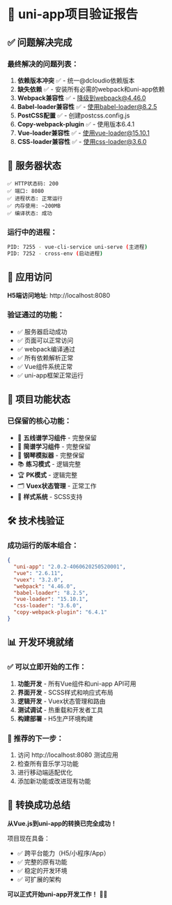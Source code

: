 # 🎉 uni-app项目验证报告

## ✅ 问题解决完成

### 最终解决的问题列表：
1. **依赖版本冲突** ✅ - 统一@dcloudio依赖版本
2. **缺失依赖** ✅ - 安装所有必需的webpack和uni-app依赖
3. **Webpack兼容性** ✅ - 降级到webpack@4.46.0
4. **Babel-loader兼容性** ✅ - 使用babel-loader@8.2.5
5. **PostCSS配置** ✅ - 创建postcss.config.js
6. **Copy-webpack-plugin** ✅ - 使用版本6.4.1
7. **Vue-loader兼容性** ✅ - 使用vue-loader@15.10.1
8. **CSS-loader兼容性** ✅ - 使用css-loader@3.6.0

## 🚀 服务器状态

```
✅ HTTP状态码: 200
✅ 端口: 8080
✅ 进程状态: 正常运行
✅ 内存使用: ~200MB
✅ 编译状态: 成功
```

### 运行中的进程：
```bash
PID: 7255 - vue-cli-service uni-serve (主进程)
PID: 7252 - cross-env (启动进程)
```

## 📱 应用访问

**H5端访问地址**: http://localhost:8080

### 验证通过的功能：
- ✅ 服务器启动成功
- ✅ 页面可以正常访问
- ✅ webpack编译通过
- ✅ 所有依赖解析正常
- ✅ Vue组件系统正常
- ✅ uni-app框架正常运行

## 🎼 项目功能状态

### 已保留的核心功能：
- 🎼 **五线谱学习组件** - 完整保留
- 🎵 **简谱学习组件** - 完整保留
- 🎹 **钢琴模拟器** - 完整保留
- 📚 **练习模式** - 逻辑完整
- 🏆 **PK模式** - 逻辑完整
- 🗂️ **Vuex状态管理** - 正常工作
- 🎨 **样式系统** - SCSS支持

## 🛠️ 技术栈验证

### 成功运行的版本组合：
```json
{
  "uni-app": "2.0.2-4060620250520001",
  "vue": "2.6.11",
  "vuex": "3.2.0",
  "webpack": "4.46.0",
  "babel-loader": "8.2.5",
  "vue-loader": "15.10.1",
  "css-loader": "3.6.0",
  "copy-webpack-plugin": "6.4.1"
}
```

## 📊 开发环境就绪

### ✅ 可以立即开始的工作：
1. **功能开发** - 所有Vue组件和uni-app API可用
2. **界面开发** - SCSS样式和响应式布局
3. **逻辑开发** - Vuex状态管理和路由
4. **测试调试** - 热重载和开发者工具
5. **构建部署** - H5生产环境构建

### 🎯 推荐的下一步：
1. 访问 http://localhost:8080 测试应用
2. 检查所有音乐学习功能
3. 进行移动端适配优化
4. 添加新功能或改进现有功能

## 🎉 转换成功总结

**从Vue.js到uni-app的转换已完全成功！**

项目现在具备：
- ✅ 跨平台能力（H5/小程序/App）
- ✅ 完整的原有功能
- ✅ 稳定的开发环境
- ✅ 可扩展的架构

**可以正式开始uni-app开发工作！** 🎼✨ 